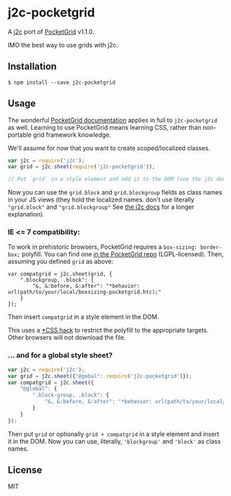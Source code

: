 # j2c-pocketgrid

A [j2c](http://j2c/py.gy) port of [PocketGrid](http://arnaudleray.github.io/pocketgrid/) v1.1.0.

IMO the best way to use grids with j2c.

## Installation

```Shell
$ npm install --save j2c-pocketgrid
```

## Usage

The wonderful [PocketGrid documentation](http://arnaudleray.github.io/pocketgrid/docs/) applies in full to `j2c-pocketgrid` as well. Learning to use PocketGrid means learning CSS, rather than non-portable grid framework knowledge.

We'll assume for now that you want to create scoped/localized classes.

```JavaScript
var j2c = require('j2c');
var grid = j2c.sheet(require('j2c-pocketgrid'));

// Put `grid` in a style element and add it to the DOM (see the j2c docs for the details).
```

Now you can use the `grid.block` and `grid.blockgroup` fields as class names in your JS views (they hold the localized names. don't use literally `"grid.block"` and `"grid.blockgroup"` See [the j2c docs](https://github.com/pygy/j2c/#usage) for a longer explanation).

### IE <= 7 compatibility:

To work in prehistoric browsers, PocketGrid requires a `box-sizing: border-box;` polyfill. You can find one [in the PocketGrid repo](https://github.com/arnaudleray/pocketgrid/blob/master/js/boxsizing-pocketgrid.htc) (LGPL-licensed). Then, assuming you defined `grid` as above:

```JS
var compatgrid = j2c.sheet(grid, {
    ".blockgroup, .block": {
        "&, &:before, &:after": "*behavior: url(path/to/your/local/boxsizing-pocketgrid.htc);"
    }
});
```

Then insert `compatgrid` in a style element in the DOM.

This uses a [\*CSS hack](http://browserhacks.com/#hack-6d49e92634f26ae6d6e46b3ebc10019a) to restrict the polyfill to the appropriate targets. Other browsers will not download the file.

### ... and for a global style sheet?

```JavaScript
var j2c = require('j2c');
var grid = j2c.sheet({"@gobal": require('j2c-pocketgrid')});
var compatgrid = j2c.sheet({
    "@global": {
        ".block-group, .block": {
            "&, &:before, &:after": "*behavior: url(path/to/your/local/boxsizing-pocketgrid.htc);"
        }
    }
});
```

Then put `grid` or optionally `grid + compatgrid` in a style element and insert it in the DOM. Now you can use, literally, `'blockgroup'` and `'block'` as class names.

## License

MIT
